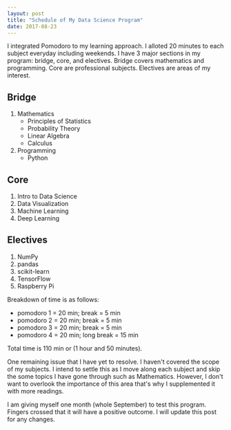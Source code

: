 ```yaml
---
layout: post
title: "Schedule of My Data Science Program"
date: 2017-08-23
---
```


I integrated Pomodoro to my learning approach. I alloted 20 minutes to each subject everyday including weekends. I have 3 major sections in my program: bridge, core, and electives. Bridge covers mathematics and programming. Core are professional subjects. Electives are areas of my interest.

## Bridge
1. Mathematics
	- Principles of Statistics
	- Probability Theory
	- Linear Algebra
	- Calculus
2. Programming
	- Python

## Core
1. Intro to Data Science
2. Data Visualization
3. Machine Learning
4. Deep Learning

## Electives
1. NumPy
2. pandas
3. scikit-learn
4. TensorFlow
5. Raspberry Pi

Breakdown of time is as follows:

* pomodoro 1 = 20 min; break = 5 min
* pomodoro 2 = 20 min; break = 5 min
* pomodoro 3 = 20 min; break = 5 min
* pomodoro 4 = 20 min; long break = 15 min

Total time is 110 min or (1 hour and 50 minutes).

One remaining issue that I have yet to resolve. I haven't covered the scope of my subjects. I intend to settle this as I move along each subject and skip the some topics I have gone through such as Mathematics. However, I don't want to overlook the importance of this area that's why I supplemented it with more readings.

I am giving myself one month (whole September) to test this program. Fingers crossed that it will have a positive outcome. I will update this post for any changes.